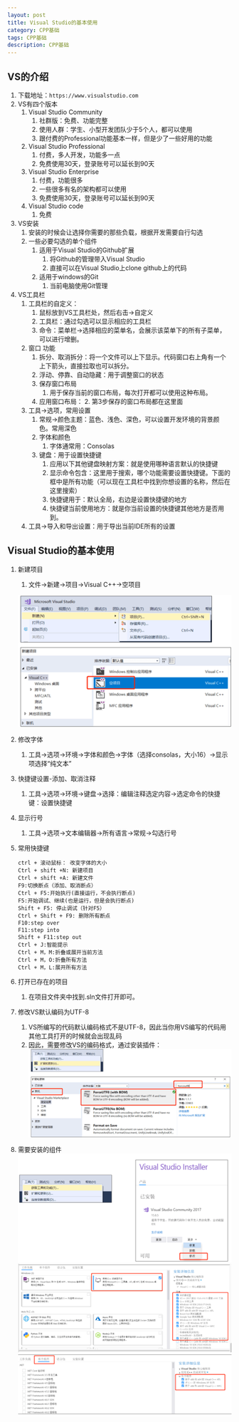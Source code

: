 ```yaml
---
layout: post
title: Visual Studio的基本使用
category: CPP基础
tags: CPP基础
description: CPP基础
---  
```


## VS的介绍
1. 下载地址：`https://www.visualstudio.com`
2. VS有四个版本
    1. Visual Studio Community
        1. 社群版：免费、功能完整
        2. 使用人群：学生、小型开发团队少于5个人，都可以使用
        3. 跟付费的Professional功能基本一样，但是少了一些好用的功能
    2. Visual Studio Professional
        1. 付费，多人开发，功能多一点
        2. 免费使用30天，登录账号可以延长到90天
    3. Visual Studio Enterprise
        1. 付费，功能很多
        2. 一些很多有名的架构都可以使用
        3. 免费使用30天，登录账号可以延长到90天
    4. Visual Studio code
        1. 免费
3. VS安装
    1. 安装的时候会让选择你需要的那些负载，根据开发需要自行勾选
    2. 一些必要勾选的单个组件
        1. 适用于Visual Studio的Github扩展
            1. 将Github的管理带入Visual Studio
            2. 直接可以在Visual Studio上clone github上的代码
        2. 适用于windows的Git
            1. 当前电脑使用Git管理
4. VS工具栏
    1. 工具栏的自定义：
        1. 鼠标放到VS工具栏处，然后右击->自定义
        2. 工具栏：通过勾选可以显示相应的工具栏
        3. 命令：菜单栏->选择相应的菜单名，会展示该菜单下的所有子菜单，可以进行增删。
    2. 窗口 功能
        1. 拆分、取消拆分：将一个文件可以上下显示。代码窗口右上角有一个上下箭头，直接拉取也可以拆分。
        2. 浮动、停靠、自动隐藏：用于调整窗口的状态
        3. 保存窗口布局
            1. 用于保存当前的窗口布局，每次打开都可以使用这种布局。
        4. 应用窗口布局：
            2. 第3步保存的窗口布局都在这里面
    3. 工具->选项，常用设置
        1. 常规->颜色主题：蓝色、浅色、深色，可以设置开发环境的背景颜色。常用深色
        2. 字体和颜色
            1. 字体通常用：Consolas
        3. 键盘：用于设置快捷键
            1. 应用以下其他键盘映射方案：就是使用哪种语言默认的快捷键
            2. 显示命令包含：这里用于搜索，哪个功能需要设置快捷键。下面的框中是所有功能（可以现在工具栏中找到你想设置的名称，然后在这里搜索）
            3. 快捷键用于：默认全局，右边是设置快捷键的地方
            4. 快捷键当前使用地方：就是你当前设置的快捷键其他地方是否用到。
    4. 工具->导入和导出设置：用于导出当前IDE所有的设置
       
## Visual Studio的基本使用
1. 新建项目
    1. 文件->新建->项目->Visual C++->空项目
        
    ![图1](https://raw.githubusercontent.com/zhoghua123/imgsBed/master/cpp01.png)

2. 修改字体
    1. 工具->选项->环境->字体和颜色->字体（选择consolas，大小16）->显示项选择“纯文本”
3. 快捷键设置-添加、取消注释
    1. 工具->选项->环境->键盘->选择：编辑注释选定内容->选定命令的快捷键：设置快捷键
4. 显示行号
    1. 工具->选项->文本编辑器->所有语言->常规->勾选行号
5. 常用快捷键 
    
    ```
    ctrl + 滚动鼠标： 改变字体的大小
    Ctrl + shift +N: 新建项目
    Ctrl + shift +A: 新建文件 
    F9:切换断点（添加、取消断点）
    Ctrl + F5:开始执行(直接运行，不会执行断点) 
    F5:开始调试、继续(也是运行，但是会执行断点) 
    Shift + F5: 停止调试（针对F5）
    Ctrl + Shift + F9: 删除所有断点 
    F10:step over
    F11:step into
    Shift + F11:step out
    Ctrl + J:智能提示
    Ctrl + M，M:折叠或展开当前方法 
    Ctrl + M，O:折叠所有方法
    Ctrl + M，L:展开所有方法
    ```
6. 打开已存在的项目
    1. 在项目文件夹中找到.sln文件打开即可。
7. 修改VS默认编码为UTF-8 
    1. VS所编写的代码默认编码格式不是UTF-8，因此当你用VS编写的代码用其他工具打开的时候就会出现乱码
    2. 因此，需要修改VS的编码格式，通过安装插件：
    ![图1](https://raw.githubusercontent.com/zhoghua123/imgsBed/master/cpp02.png)
8. 需要安装的组件 
    ![图1](https://raw.githubusercontent.com/zhoghua123/imgsBed/master/cpp03.png)
    ![图1](https://raw.githubusercontent.com/zhoghua123/imgsBed/master/cpp04.png)
    ![图1](https://raw.githubusercontent.com/zhoghua123/imgsBed/master/cpp05.png)


